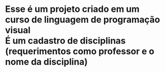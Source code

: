 <h1>
  Esse é um projeto criado em um curso de linguagem de programação visual <br>
  É um cadastro de disciplinas (requerimentos como professor e o nome da disciplina)
</h1>
